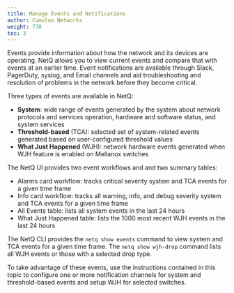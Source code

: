 ```yaml
---
title: Manage Events and Notifications
author: Cumulus Networks
weight: 770
toc: 3
---
```

Events provide information about how the network and its devices are operating. NetQ allows you to view current events and compare that with events at an earlier time. Event notifications are available through Slack, PagerDuty, syslog, and Email channels and aid troubleshooting and resolution of problems in the network before they become critical.

Three types of events are available in NetQ:

- **System**: wide range of events generated by the system about network protocols and services operation, hardware and software status, and system services
- **Threshold-based** (TCA): selected set of system-related events generated based on user-configured threshold values
- **What Just Happened** (WJH): network hardware events generated when WJH feature is enabled on Mellanox switches

The NetQ UI provides two event workflows and and two summary tables:

- Alarms card workflow: tracks critical severity system and TCA events for a given time frame
- Info card workflow: tracks all warning, info, and debug severity system and TCA events for a given time frame
- All Events table: lists all system events in the last 24 hours
- What Just Happened table: lists the 1000 most recent WJH events in the last 24 hours

The NetQ CLI provides the `netq show events` command to view system and TCA events for a given time frame. The `netq show wjh-drop` command lists all WJH events or those with a selected drop type.

To take advantage of these events, use the instructions contained in this topic to configure one or more notification channels for system and threshold-based events and setup WJH for selected switches.
